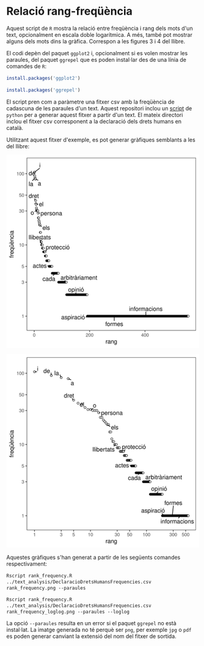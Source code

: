 # Relació rang-freqüència

Aquest script de `R` mostra la relació entre freqüència i rang dels mots d'un
text, opcionalment en escala doble logarítmica. A més, també pot mostrar alguns
dels mots dins la gràfica. Correspon a les figures 3 i 4 del llibre.

El codi depèn del paquet `ggplot2` i, opcionalment si es volen mostrar les
paraules, del paquet `ggrepel` que es poden instal·lar des de una línia de
comandes de `R`:

``` r
install.packages('ggplot2')
```

``` r
install.packages('ggrepel')
```

El script pren com a paràmetre una fitxer csv amb la freqüència de cadascuna de
les paraules d'un text. Aquest repositori inclou un [script](../text_analysis)
de `python` per a generar aquest fitxer a partir d'un text. El mateix directori
inclou el fitxer csv corresponent a la declaració dels drets humans en català.


Utilitzant aquest fitxer d'exemple, es pot generar gràfiques semblants a les
del llibre:

![Relació rang-freqüència de les paraules en la declaració dels drets humans](rank_frequency.png)

![Relació rang-freqüència de les paraules en la declaració dels drets humans en escala logarítmica](rank_frequency_loglog.png)

Aquestes gràfiques s'han generat a partir de les següents comandes respectivament:

```
Rscript rank_frequency.R ../text_analysis/DeclaracioDretsHumansFrequencies.csv rank_frequency.png --paraules
```

```
Rscript rank_frequency.R ../text_analysis/DeclaracioDretsHumansFrequencies.csv rank_frequency_loglog.png --paraules --loglog
```

La opció `--paraules` resulta en un error si el paquet `ggrepel` no està
instal·lat. La imatge generada no té perquè ser `png`, per exemple `jpg` o
`pdf` es poden generar canviant la extensió del nom del fitxer de sortida.
